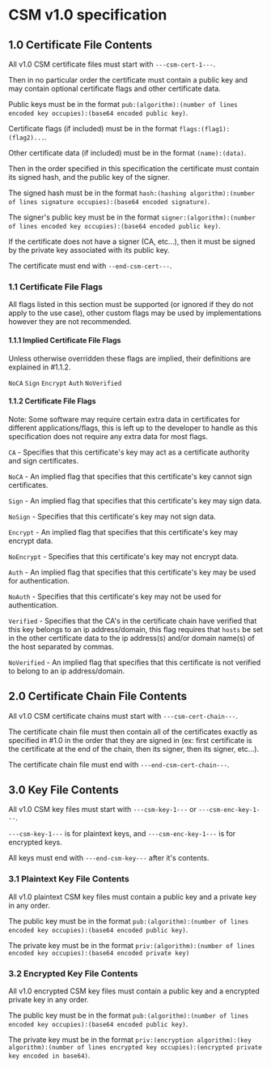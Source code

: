 # CSM v1.0 specification

## 1.0 Certificate File Contents

All v1.0 CSM certificate files must start with `---csm-cert-1---`.

Then in no particular order the certificate must contain a public key and may contain optional certificate flags and other certificate data.

Public keys must be in the format `pub:(algorithm):(number of lines encoded key occupies):(base64 encoded public key)`.

Certificate flags (if included) must be in the format `flags:(flag1):(flag2)...`.

Other certificate data (if included) must be in the format `(name):(data)`.

Then in the order specified in this specification the certificate must contain its signed hash, and the public key of the signer.

The signed hash must be in the format `hash:(hashing algorithm):(number of lines signature occupies):(base64 encoded signature)`.

The signer's public key must be in the format `signer:(algorithm):(number of lines encoded key occupies):(base64 encoded public key)`.

If the certificate does not have a signer (CA, etc...), then it must be signed by the private key associated with its public key.

The certificate must end with `--end-csm-cert---`.

### 1.1 Certificate File Flags

All flags listed in this section must be supported (or ignored if they do not apply to the use case), other custom flags may be used by implementations however they are not recommended.

#### 1.1.1 Implied Certificate File Flags

Unless otherwise overridden these flags are implied, their definitions are explained in #1.1.2.

`NoCA`
`Sign`
`Encrypt`
`Auth`
`NoVerified`

#### 1.1.2 Certificate File Flags

Note: Some software may require certain extra data in certificates for different applications/flags, this is left up to the developer to handle as this specification does not require any extra data for most flags.

`CA` - Specifies that this certificate's key may act as a certificate authority and sign certificates.

`NoCA` - An implied flag that specifies that this certificate's key cannot sign certificates.

`Sign` - An implied flag that specifies that this certificate's key may sign data.

`NoSign` - Specifies that this certificate's key may not sign data.

`Encrypt` - An implied flag that specifies that this certificate's key may encrypt data.

`NoEncrypt` - Specifies that this certificate's key may not encrypt data.

`Auth` - An implied flag that specifies that this certificate's key may be used for authentication.

`NoAuth` - Specifies that this certificate's key may not be used for authentication.

`Verified` - Specifies that the CA's in the certificate chain have verified that this key belongs to an ip address/domain, this flag requires that `hosts` be set in the other certificate data to the ip address(s) and/or domain name(s) of the host separated by commas.

`NoVerified` - An implied flag that specifies that this certificate is not verified to belong to an ip address/domain.

## 2.0 Certificate Chain File Contents

All v1.0 CSM certificate chains must start with `---csm-cert-chain---`.

The certificate chain file must then contain all of the certificates exactly as specified in #1.0 in the order that they are signed in (ex: first certificate is the certificate at the end of the chain, then its signer, then its signer, etc...).

The certificate chain file must end with `---end-csm-cert-chain---`.

## 3.0 Key File Contents

All v1.0 CSM key files must start with `---csm-key-1---` or `---csm-enc-key-1---`.

`---csm-key-1---` is for plaintext keys, and `---csm-enc-key-1---` is for encrypted keys.

All keys must end with `---end-csm-key---` after it's contents.

### 3.1 Plaintext Key File Contents

All v1.0 plaintext CSM key files must contain a public key and a private key in any order.

The public key must be in the format `pub:(algorithm):(number of lines encoded key occupies):(base64 encoded public key)`.

The private key must be in the format `priv:(algorithm):(number of lines encoded key occupies):(base64 encoded private key)`

### 3.2 Encrypted Key File Contents

All v1.0 encrypted CSM key files must contain a public key and a encrypted private key in any order.

The public key must be in the format `pub:(algorithm):(number of lines encoded key occupies):(base64 encoded public key)`.

The private key must be in the format `priv:(encryption algorithm):(key algorithm):(number of lines encrypted key occupies):(encrypted private key encoded in base64)`.